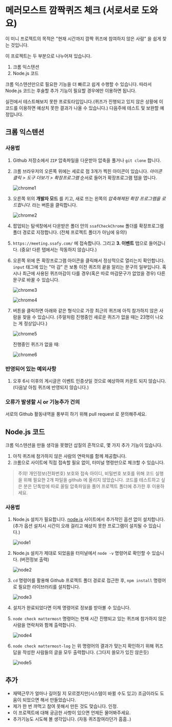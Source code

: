 # 메러모스트 깜짝퀴즈 체크 (서로서로 도와요)

이 미니 프로젝트의 목적은 "현재 시간까지 깜짝 퀴즈에 참여하지 않은 사람" 을 쉽게 찾는 것입니다.

이 프로젝트는 두 부분으로 나누어져 있습니다. 

1. 크롬 익스텐션
1. Node.js 코드

크롬 익스텐션만으로 필요한 기능을 더 빠르고 쉽게 수행할 수 있습니다. 따라서 Node.js 코드는 후술할 추가 기능이 필요할 경우에만 이용하면 됩니다.

실전에서 테스트해보지 못한 프로토타입입니다.(퀴즈가 진행되고 있지 않은 상황에 이 코드를 이용하면 예상치 못한 결과가 나올 수 있습니다.) 다음주에 테스트 및 보완할 예정입니다.

## 크롬 익스텐션

### 사용법

1. Github 저장소에서 `ZIP` 압축파일을 다운받아 압축을 풀거나 `git clone` 합니다. 

1. 크롬 브라우저의 오른쪽 위에는 세로로 점 3개가 찍힌 아이콘이 있습니다. _아이콘 클릭 > 도구 더보기 > 확장프로그램_ 순서로 들어가 확장프로그램 탭을 엽니다.

    ![chrome1](./markdown-images/chrome1.png)

1. 오른쪽 위의 **개발자 모드** 를 키고, 새로 뜨는 왼쪽의 *압축해제된 확장 프로그램을 로드합니다.* 라는 버튼을 클릭합니다.

    ![chrome2](./markdown-images/chrome2.PNG)

1. 팝업되는 탐색창에서 다운받은 폴더 안의 `ssafCheckChrome` 폴더를 확장프로그램 폴더 경로로 지정합니다. (전체 프로젝트 폴더가 아님에 유의!)

1. `https://meeting.ssafy.com/` 에 접속합니다. 그리고 **3. 이벤트** 탭으로 들어갑니다. (중요! 다른 탭에서는 작동하지 않습니다.)

1. 오른쪽 위에 뜬 확장프로그램 아이콘을 클릭해서 정상적으로 열리는지 확인합니다. `input` 태그에 있는 "마 감" 은 보통 이전 퀴즈의 끝을 알리는 문구의 일부입니다. 혹시나 최근에 사용된 퀴즈마감이 다를 경우(혹은 따로 마감문구가 없었을 경우) 다른 문구로 바꿀 수 있습니다.

    ![chrome3](./markdown-images/chrome3.PNG)

    ![chrome4](./markdown-images/chrome4.PNG)

1. 버튼을 클릭하면 아래와 같은 형식으로 가장 최근의 퀴즈에 아직 참가하지 않은 사람을 찾을 수 있습니다. (주말처럼 진행중인 새로운 퀴즈가 없을 때는 23명이 나오는 게 정상입니다.)

    ![chrome5](./markdown-images/chrome5.PNG)

    진행중인 퀴즈가 없을 때: 

    ![chrome6](./markdown-images/chrome6.PNG)

### 반영되어 있는 예외사항
1. 오후 6시 이후의 게시글은 이벤트 인증샷일 것으로 예상하여 카운트 되지 않습니다. (다음날 아침 퀴즈에 반영되지 않습니다.)

### 오류가 발생할 시 or 기능추가 건의
서로의 Github 활동내역을 풍부히 하기 위해 pull request 로 문의해주세요.


## Node.js 코드
크롬 익스텐션을 만들 생각을 못했던 삽질의 흔적으로, 몇 가지 추가 기능이 있습니다.

1. 아직 퀴즈에 참가하지 않은 사람의 연락처를 함께 제공합니다. 
1. 크롬으로 사이트에 직접 접속할 필요 없이, 터미널 명령만으로 체크할 수 있습니다.

> 주의! 개인정보(전화번호) 보호와 접속 아이디, 비밀번호 보호를 위해 코드 실행을 위해 필요한 2개 파일을 github 에 올리지 않았습니다. 코드를 테스트하고 싶은 분은 단톡방에 따로 올릴 압축파일을 풀어 프로젝트 폴더에 추가한 후 이용하세요.

### 사용법

1. Node.js 설치가 필요합니다. [node.js](https://nodejs.org/) 사이트에서 추가적인 옵션 없이 설치합니다. (추가 옵션 설치시 시간이 오래 걸리고 예상치 못한 프로그램이 설치될 수 있습니다.)

    ![node1](./markdown-images/node1.PNG)

1. Node.js 설치가 제대로 되었음을 터미널에서 `node -v` 명령어로 확인할 수 있습니다. (버전정보 출력)

    ![node2](./markdown-images/node2.PNG)

1. `cd` 명령어를 활용해 Github 프로젝트 폴더 경로로 접근한 후, `npm install` 명령어로 필요한 라이브러리를 설치합니다.

    ![node3](./markdown-images/node3.PNG)

1. 설치가 완료되었다면 이제 명령어로 정보를 받아볼 수 있습니다.

1. `node check mattermost` 명령어는 현재 시간 진행되고 있는 퀴즈에 참가하지 않은 사람을 연락처와 함께 출력합니다.

    ![node4](./markdown-images/node4.PNG)

1. `node check mattermost-log` 는 위 명령어의 결과가 맞는지 확인하기 위해 퀴즈 답을 작성한 사람들의 글을 모두 출력합니다. (그다지 쓸모가 있진 않은듯)

    ![node5](./markdown-images/node5.PNG)

## 추가
- 재택근무가 얼마나 길어질 지 모르겠지만(시스템이 바뀔 수도 있고) 조금이라도 도움이 되었으면 해서 만들었습니다.
- 제가 한 번 까먹고 참여 못해서 만든 것도 맞습니다. 인정.
- 이 프로젝트에 대해 궁금한 사항이 있으면 언제든 물어봐주세요.
- 추가기능도 시도해 볼 생각입니다. (자동 퀴즈참여라던가 흠흠..)